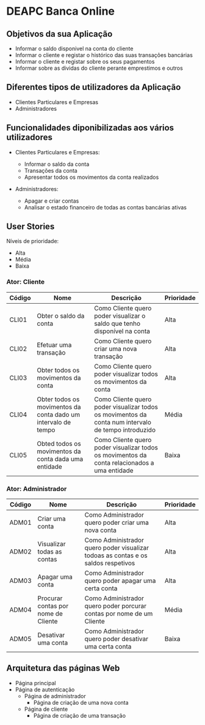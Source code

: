 # DEAPC Banca Online

## Objetivos da sua Aplicação

- Informar o saldo disponivel na conta do cliente
- Informar o cliente e registar o histórico das suas transações bancárias
- Informar o cliente e registar sobre os seus pagamentos
- Informar sobre as dividas do cliente perante emprestimos e outros

## Diferentes tipos de utilizadores da Aplicação

- Clientes Particulares e Empresas
- Administradores

## Funcionalidades diponibilizadas aos vários utilizadores

- Clientes Particulares e Empresas:
    - Informar o saldo da conta
    - Transações da conta
    - Apresentar todos os movimentos da conta realizados

- Administradores:
    - Apagar e criar contas
    - Analisar o estado financeiro de todas as contas bancárias ativas

## User Stories

Níveis de prioridade:

- Alta
- Média
- Baixa

### Ator: Cliente

| Código | Nome                                                          | Descrição                                                                                           | Prioridade |
| ------ | ------------------------------------------------------------- | --------------------------------------------------------------------------------------------------- | ---------- |
| CLI01  | Obter o saldo da conta                                        | Como Cliente quero poder visualizar o saldo que tenho disponível na conta                           | Alta       |
| CLI02  | Efetuar uma transação                                         | Como Cliente quero criar uma nova transação                                                         | Alta       |
| CLI03  | Obter todos os movimentos da conta                            | Como Cliente quero poder visualizar todos os movimentos da conta                                    | Alta       |
| CLI04  | Obter todos os movimentos da conta dado um intervalo de tempo | Como Cliente quero poder visualizar todos os movimentos da conta num intervalo de tempo introduzido | Média      |
| CLI05  | Obted todos os movimentos da conta dada uma entidade          | Como Cliente quero poder visualizar todos os movimentos da conta relacionados a uma entidade        | Baixa      |

### Ator: Administrador

| Código | Nome                                | Descrição                                                                         | Prioridade |
| ------ | ----------------------------------- | --------------------------------------------------------------------------------- | ---------- |
| ADM01  | Criar uma conta                     | Como Administrador quero poder criar uma nova conta                               | Alta       |
| ADM02  | Visualizar todas as contas          | Como Administrador quero poder visualizar todoas as contas e os saldos respetivos | Alta       |
| ADM03  | Apagar uma conta                    | Como Administrador quero poder apagar uma certa conta                             | Alta       |
| ADM04  | Procurar contas por nome de Cliente | Como Administrador quero poder porcurar contas por nome de um Cliente             | Média      |
| ADM05  | Desativar uma conta                 | Como Administrador quero poder desativar uma certa conta                          | Baixa      |

## Arquitetura das páginas Web

- Página principal
- Página de autenticação
    - Página de administrador
        - Página de criação de uma nova conta
    - Página de cliente
        - Página de criação de uma transação
